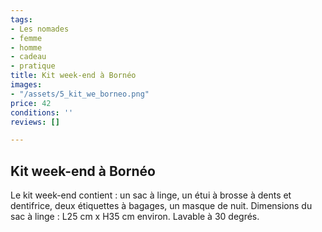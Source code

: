 ```yaml
---
tags:
- Les nomades
- femme
- homme
- cadeau
- pratique
title: Kit week-end à Bornéo
images:
- "/assets/5_kit_we_borneo.png"
price: 42
conditions: ''
reviews: []

---
```

## Kit week-end à Bornéo

Le kit week-end contient : un sac à linge, un étui à brosse à dents et dentifrice, deux étiquettes à bagages, un masque de nuit. Dimensions du sac à linge : L25 cm x H35 cm environ. Lavable à 30 degrés.